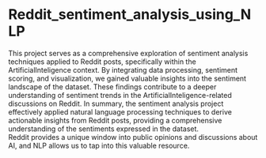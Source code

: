 # Reddit_sentiment_analysis_using_NLP
This project serves as a comprehensive exploration of sentiment analysis techniques applied to Reddit posts, specifically within the ArtificialInteligence  context. By integrating data processing, sentiment scoring, and visualization, we gained valuable insights into the sentiment landscape of the dataset. These findings contribute to a deeper understanding of sentiment trends in the ArtificialInteligence-related discussions on Reddit. In summary, the sentiment analysis project effectively applied natural language processing techniques to derive actionable insights from Reddit posts, providing a comprehensive understanding of the sentiments expressed in the dataset.  
Reddit provides a unique window into public opinions and discussions about AI, and NLP allows us to tap into this valuable resource.
